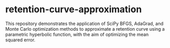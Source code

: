 # retention-curve-approximation
This repository demonstrates the application of SciPy BFGS, AdaGrad, and Monte Carlo optimization methods to approximate a retention curve using a parametric hyperbolic function, with the aim of optimizing the mean squared error.
